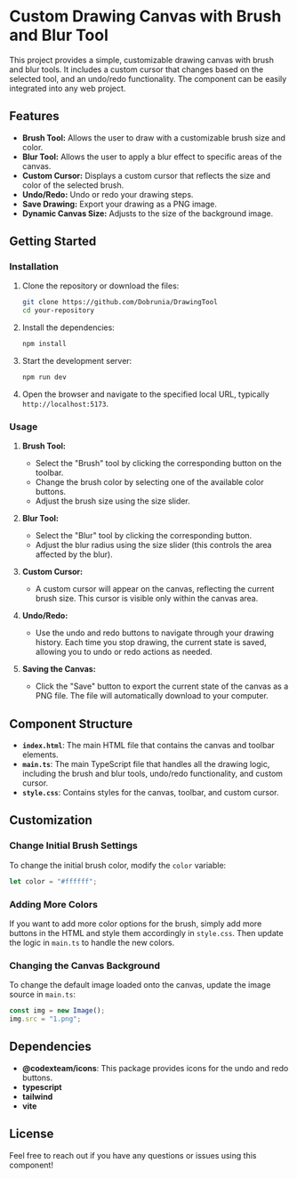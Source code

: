 # Custom Drawing Canvas with Brush and Blur Tool

This project provides a simple, customizable drawing canvas with brush and blur tools. It includes a custom cursor that changes based on the selected tool, and an undo/redo functionality. The component can be easily integrated into any web project.

## Features

- **Brush Tool:** Allows the user to draw with a customizable brush size and color.
- **Blur Tool:** Allows the user to apply a blur effect to specific areas of the canvas.
- **Custom Cursor:** Displays a custom cursor that reflects the size and color of the selected brush.
- **Undo/Redo:** Undo or redo your drawing steps.
- **Save Drawing:** Export your drawing as a PNG image.
- **Dynamic Canvas Size:** Adjusts to the size of the background image.

## Getting Started

### Installation

1. Clone the repository or download the files:

   ```bash
   git clone https://github.com/Dobrunia/DrawingTool
   cd your-repository
   ```

2. Install the dependencies:

   ```bash
   npm install
   ```

3. Start the development server:

   ```bash
   npm run dev
   ```

4. Open the browser and navigate to the specified local URL, typically `http://localhost:5173`.

### Usage

1. **Brush Tool:**

   - Select the "Brush" tool by clicking the corresponding button on the toolbar.
   - Change the brush color by selecting one of the available color buttons.
   - Adjust the brush size using the size slider.

2. **Blur Tool:**

   - Select the "Blur" tool by clicking the corresponding button.
   - Adjust the blur radius using the size slider (this controls the area affected by the blur).

3. **Custom Cursor:**

   - A custom cursor will appear on the canvas, reflecting the current brush size. This cursor is visible only within the canvas area.

4. **Undo/Redo:**

   - Use the undo and redo buttons to navigate through your drawing history. Each time you stop drawing, the current state is saved, allowing you to undo or redo actions as needed.

5. **Saving the Canvas:**
   - Click the "Save" button to export the current state of the canvas as a PNG file. The file will automatically download to your computer.

## Component Structure

- **`index.html`**: The main HTML file that contains the canvas and toolbar elements.
- **`main.ts`**: The main TypeScript file that handles all the drawing logic, including the brush and blur tools, undo/redo functionality, and custom cursor.
- **`style.css`**: Contains styles for the canvas, toolbar, and custom cursor.

## Customization

### Change Initial Brush Settings

To change the initial brush color, modify the `color` variable:

```typescript
let color = "#ffffff";
```

### Adding More Colors

If you want to add more color options for the brush, simply add more buttons in the HTML and style them accordingly in `style.css`. Then update the logic in `main.ts` to handle the new colors.

### Changing the Canvas Background

To change the default image loaded onto the canvas, update the image source in `main.ts`:

```typescript
const img = new Image();
img.src = "1.png";
```

## Dependencies

- **@codexteam/icons**: This package provides icons for the undo and redo buttons.
- **typescript**
- **tailwind**
- **vite**

## License

Feel free to reach out if you have any questions or issues using this component!
